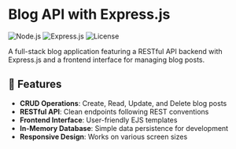 # Blog API with Express.js

![Node.js](https://img.shields.io/badge/Node.js-18.x-green)
![Express.js](https://img.shields.io/badge/Express.js-4.x-lightgrey)
![License](https://img.shields.io/badge/License-MIT-blue)

A full-stack blog application featuring a RESTful API backend with Express.js and a frontend interface for managing blog posts.

## 🚀 Features

- **CRUD Operations**: Create, Read, Update, and Delete blog posts
- **RESTful API**: Clean endpoints following REST conventions
- **Frontend Interface**: User-friendly EJS templates
- **In-Memory Database**: Simple data persistence for development
- **Responsive Design**: Works on various screen sizes
